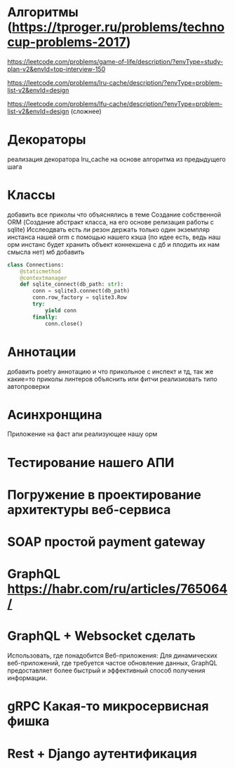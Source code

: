# Алгоритмы (https://tproger.ru/problems/technocup-problems-2017)

https://leetcode.com/problems/game-of-life/description/?envType=study-plan-v2&envId=top-interview-150

https://leetcode.com/problems/lru-cache/description/?envType=problem-list-v2&envId=design

https://leetcode.com/problems/lfu-cache/description/?envType=problem-list-v2&envId=design (сложнее)

# Декораторы

реализация декоратора lru_cache на основе алгоритма из предыдущего шага

# Классы

добавить все приколы что объяснялись в теме
Создание собственной ORM
(Создание абстракт класса, на его основе релизация работы с sqlite)
Исслеодвать есть ли резон держать только один экземпляр инстанса нашей orm с помощью нашего кэша (по идее есть, ведь наш
орм инстанс будет хранить объект коннекшена с дб и плодить их нам смысла нет)
мб добавить

```py
class Connections:
    @staticmethod
    @contextmanager
    def sqlite_connect(db_path: str):
        conn = sqlite3.connect(db_path)
        conn.row_factory = sqlite3.Row
        try:
            yield conn
        finally:
            conn.close()
```

# Аннотации

добавить poetry аннотацию и что прикольное с инспект и тд, так же какие=то приколы линтеров объяснить или фитчи
реализиовать типо автопроверки

# Асинхронщина

Приложение на фаст апи реализующее нашу орм

# Тестирование нашего АПИ

# Погружение в проектирование архитектуры веб-сервиса

# SOAP простой payment gateway

# GraphQL https://habr.com/ru/articles/765064/
# GraphQL + Websocket сделать
Использовать, где понадобится Веб-приложения:
Для динамических веб-приложений, где требуется частое обновление данных,
GraphQL предоставляет более быстрый и эффективный способ получения информации.

# gRPC Какая-то микросервисная фишка

# Rest + Django аутентификация